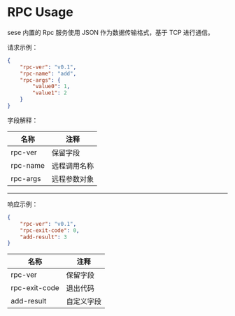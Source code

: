 # RPC Usage

sese 内置的 Rpc 服务使用 JSON 作为数据传输格式，基于 TCP 进行通信。

请求示例：

```json
{
    "rpc-ver": "v0.1",
    "rpc-name": "add",
    "rpc-args": {
        "value0": 1,
        "value1": 2
    }
}
```

字段解释：

| 名称     | 注释         |
| -------- | ------------ |
| rpc-ver  | 保留字段     |
| rpc-name | 远程调用名称 |
| rpc-args | 远程参数对象 |

---

响应示例：

```json
{
    "rpc-ver": "v0.1",
    "rpc-exit-code": 0,
    "add-result": 3
}
```

| 名称          | 注释       |
| ------------- | ---------- |
| rpc-ver       | 保留字段   |
| rpc-exit-code | 退出代码   |
| add-result    | 自定义字段 |

